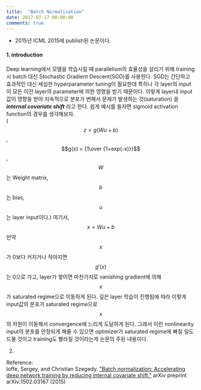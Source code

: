 ```yaml
---
title:  "Batch Normalization"
date: 2017-07-17 00:00:00
comments: true
---
```

- 2015년 ICML 2015에 publish된 논문이다.

#### 1. introduction <br>
Deep learning에서 모델을 학습시킬 때 parallelism의 효율성을 살리기 위해 training시
batch 대신 Stochastic Gradient Descent(SGD)를 사용한다.
SGD는 간단하고 효과적인 대신 세심한 hyperparameter tuning이 필요한데 특히나 각 layer의
input이 모든 이전 layer의 parameter에 의한 영향을 받기 때문이다.
이렇게 layer내 input값이 영향을 받아 지속적으로 분포가 변해서 문제가 발생하는 것(saturation)
을 ***internal covariate shift*** 라고 한다.
쉽게 예시를 들자면 sigmoid activation function의 경우를 생각해보자. <br>
($$z=g(Wu+b)$$, $$g(x) = {1\over {1+exp(-x)}}$$, $$W$$는 Weight matrix, $$b$$는 bias,
$$u$$는 layer input이다.)
여기서, $$x = Wu + b$$ 만약 $$x$$가 0보다 커지거나 작아지면 $$g'(x)$$는 0으로 가고, layer가 쌓이면 마찬가지로
vanishing gradient에 의해 $$x$$가 saturated regime으로 이동하게 된다. 깊은 layer 학습이 진행됨에 따라 이렇게 input값의
분포가 saturated regime으로 $$x$$의 차원이 이동해서 convergence에 느리게 도달하게 된다.
그래서 이런 nonlinearity input의 분포를 안정되게 해줄 수 있으면 optimizer가 saturated regime에 빠질 일도
드물 것이고 training도 빨라질 것이라는게 논문의 주된 내용이다.

2.


Reference: <br>
Ioffe, Sergey, and Christian Szegedy. ["Batch normalization: Accelerating deep network training by reducing internal covariate shift."](https://arxiv.org/pdf/1502.03167.pdf) arXiv preprint arXiv:1502.03167 (2015)
